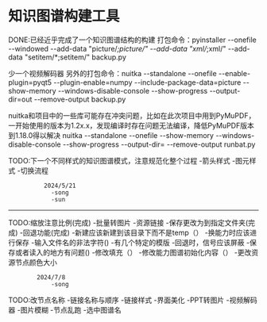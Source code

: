 # 知识图谱构建工具
DONE:已经近乎完成了一个知识图谱结构的构建
打包命令：pyinstaller --onefile --windowed   --add-data "picture/*;picture/"  --add-data "xml/*;xml/"  --add-data "setitem/*;setitem/" backup.py


少一个视频解码器
另外的打包命令：nuitka --standalone --onefile --enable-plugin=pyqt5 --plugin-enable=numpy --include-package-data=picture --show-memory  --windows-disable-console --show-progress  --output-dir=out --remove-output backup.py

nuitka和项目中的一些库可能存在冲突问题，比如在此次项目中用到PyMuPDF，一开始使用的版本为1.2x.x，发现编译时存在问题无法编译，降低PyMuPDF版本到1.18.0得以解决
nuitka --standalone --onefile --show-memory  --windows-disable-console --show-progress  --output-dir= --remove-output runbat.py

TODO:下一个不同样式的知识图谱模式，注意规范化整个过程
    -箭头样式
    -图元样式
    -切换流程

              2024/5/21
                -song
                -sun
--------
TODO:缩放注意比例(完成)
    -批量转图片
    -资源链接
    -保存更改为到指定文件夹(完成)
    -回退功能(完成)
    -新建应该新建到该目录下而不是temp（）
    -换能力时应该进行保存
    -输入文件名的非法字符()
    -有几个特定的模版
    -回退时，信号应该屏蔽
    -保存或者读入的地方有问题()
    -修改填充（）
    -修改能力图谱初始化内容（）
    -更改资源节点颜色大小

            2024/7/8
                -song
TODO:改节点名称
    -链接名称与顺序
    -链接样式
    -界面美化
    -PPT转图片
    -视频解码器
    -图片模糊
    -节点乱跑
    -选中图谱名